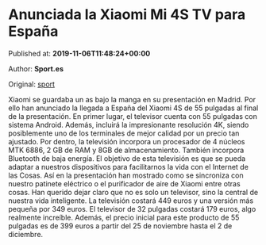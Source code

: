 
# Anunciada la Xiaomi Mi 4S TV para España

Published at: **2019-11-06T11:48:24+00:00**

Author: **Sport.es**

Original: [sport](https://www.sport.es/es/noticias/tecnologia/anunciada-xiaomi-para-espana-7716509)

Xiaomi se guardaba un as bajo la manga en su presentación en Madrid. Por ello han anunciado la llegada a España del Xiaomi 4S de 55 pulgadas al final de la presentación.
En primer lugar, el televisor cuenta con 55 pulgadas con sistema Android. Además, incluirá la impresionante resolución 4K, siendo posiblemente uno de los terminales de mejor calidad por un precio tan ajustado.
Por dentro, la televisión incorpora un procesador de 4 núcleos MTK 6886, 2 GB de RAM y 8GB de almacenamiento. También incorpora Bluetooth de baja energía. El objetivo de esta televisión es que se pueda adaptar a nuestros dispositivos para facilitarnos la vida con el Internet de las Cosas. Así en la presentación han mostrado como se sincroniza con nuestro patinete eléctrico o el purificador de aire de Xiaomi entre otras cosas. Han querido dejar claro que no es solo un televisor, sino la central de nuestra vida inteligente.
La televisión costará 449 euros y una versión más pequeña por 349 euros. El televisor de 32 pulgadas costará 179 euros, algo realmente increíble. Además, el precio inicial para este producto de 55 pulgadas es de 399 euros a partir del 25 de noviembre hasta el 2 de diciembre.
